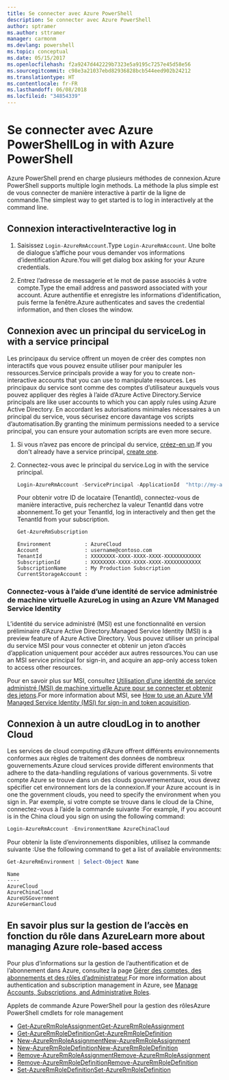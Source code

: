 ```yaml
---
title: Se connecter avec Azure PowerShell
description: Se connecter avec Azure PowerShell
author: sptramer
ms.author: sttramer
manager: carmonm
ms.devlang: powershell
ms.topic: conceptual
ms.date: 05/15/2017
ms.openlocfilehash: f2a9247d442229b7323e5a9195c7257e45d58e56
ms.sourcegitcommit: c98e3a21037ebd82936828bcb544eed902b24212
ms.translationtype: HT
ms.contentlocale: fr-FR
ms.lasthandoff: 06/08/2018
ms.locfileid: "34854339"
---
```

# <a name="log-in-with-azure-powershell"></a><span data-ttu-id="2f2d3-103">Se connecter avec Azure PowerShell</span><span class="sxs-lookup"><span data-stu-id="2f2d3-103">Log in with Azure PowerShell</span></span>

<span data-ttu-id="2f2d3-104">Azure PowerShell prend en charge plusieurs méthodes de connexion.</span><span class="sxs-lookup"><span data-stu-id="2f2d3-104">Azure PowerShell supports multiple login methods.</span></span> <span data-ttu-id="2f2d3-105">La méthode la plus simple est de vous connecter de manière interactive à partir de la ligne de commande.</span><span class="sxs-lookup"><span data-stu-id="2f2d3-105">The simplest way to get started is to log in interactively at the command line.</span></span>

## <a name="interactive-log-in"></a><span data-ttu-id="2f2d3-106">Connexion interactive</span><span class="sxs-lookup"><span data-stu-id="2f2d3-106">Interactive log in</span></span>

1. <span data-ttu-id="2f2d3-107">Saisissez `Login-AzureRmAccount`.</span><span class="sxs-lookup"><span data-stu-id="2f2d3-107">Type `Login-AzureRmAccount`.</span></span> <span data-ttu-id="2f2d3-108">Une boîte de dialogue s’affiche pour vous demander vos informations d’identification Azure.</span><span class="sxs-lookup"><span data-stu-id="2f2d3-108">You will get dialog box asking for your Azure credentials.</span></span>

2. <span data-ttu-id="2f2d3-109">Entrez l’adresse de messagerie et le mot de passe associés à votre compte.</span><span class="sxs-lookup"><span data-stu-id="2f2d3-109">Type the email address and password associated with your account.</span></span> <span data-ttu-id="2f2d3-110">Azure authentifie et enregistre les informations d’identification, puis ferme la fenêtre.</span><span class="sxs-lookup"><span data-stu-id="2f2d3-110">Azure authenticates and saves the credential information, and then closes the window.</span></span>

## <a name="log-in-with-a-service-principal"></a><span data-ttu-id="2f2d3-111">Connexion avec un principal du service</span><span class="sxs-lookup"><span data-stu-id="2f2d3-111">Log in with a service principal</span></span>

<span data-ttu-id="2f2d3-112">Les principaux du service offrent un moyen de créer des comptes non interactifs que vous pouvez ensuite utiliser pour manipuler les ressources.</span><span class="sxs-lookup"><span data-stu-id="2f2d3-112">Service principals provide a way for you to create non-interactive accounts that you can use to manipulate resources.</span></span> <span data-ttu-id="2f2d3-113">Les principaux du service sont comme des comptes d’utilisateur auxquels vous pouvez appliquer des règles à l’aide d’Azure Active Directory.</span><span class="sxs-lookup"><span data-stu-id="2f2d3-113">Service principals are like user accounts to which you can apply rules using Azure Active Directory.</span></span> <span data-ttu-id="2f2d3-114">En accordant les autorisations minimales nécessaires à un principal du service, vous sécurisez encore davantage vos scripts d’automatisation.</span><span class="sxs-lookup"><span data-stu-id="2f2d3-114">By granting the minimum permissions needed to a service principal, you can ensure your automation scripts are even more secure.</span></span>

1. <span data-ttu-id="2f2d3-115">Si vous n’avez pas encore de principal du service, [créez-en un](create-azure-service-principal-azureps.md).</span><span class="sxs-lookup"><span data-stu-id="2f2d3-115">If you don't already have a service principal, [create one](create-azure-service-principal-azureps.md).</span></span>

2. <span data-ttu-id="2f2d3-116">Connectez-vous avec le principal du service.</span><span class="sxs-lookup"><span data-stu-id="2f2d3-116">Log in with the service principal.</span></span>

    ```powershell
    Login-AzureRmAccount -ServicePrincipal -ApplicationId  "http://my-app" -Credential $pscredential -TenantId $tenantid
    ```

    <span data-ttu-id="2f2d3-117">Pour obtenir votre ID de locataire (TenantId), connectez-vous de manière interactive, puis recherchez la valeur TenantId dans votre abonnement.</span><span class="sxs-lookup"><span data-stu-id="2f2d3-117">To get your TenantId, log in interactively and then get the TenantId from your subscription.</span></span>

    ```powershell
    Get-AzureRmSubscription
    ```

    ```
    Environment           : AzureCloud
    Account               : username@contoso.com
    TenantId              : XXXXXXXX-XXXX-XXXX-XXXX-XXXXXXXXXXXX
    SubscriptionId        : XXXXXXXX-XXXX-XXXX-XXXX-XXXXXXXXXXXX
    SubscriptionName      : My Production Subscription
    CurrentStorageAccount :
    ```

### <a name="log-in-using-an-azure-vm-managed-service-identity"></a><span data-ttu-id="2f2d3-118">Connectez-vous à l’aide d’une identité de service administrée de machine virtuelle Azure</span><span class="sxs-lookup"><span data-stu-id="2f2d3-118">Log in using an Azure VM Managed Service Identity</span></span>

<span data-ttu-id="2f2d3-119">L’identité du service administré (MSI) est une fonctionnalité en version préliminaire d’Azure Active Directory.</span><span class="sxs-lookup"><span data-stu-id="2f2d3-119">Managed Service Identity (MSI) is a preview feature of Azure Active Directory.</span></span> <span data-ttu-id="2f2d3-120">Vous pouvez utiliser un principal du service MSI pour vous connecter et obtenir un jeton d’accès d’application uniquement pour accéder aux autres ressources.</span><span class="sxs-lookup"><span data-stu-id="2f2d3-120">You can use an MSI service principal for sign-in, and acquire an app-only access token to access other resources.</span></span>

<span data-ttu-id="2f2d3-121">Pour en savoir plus sur MSI, consultez [Utilisation d’une identité de service administré (MSI) de machine virtuelle Azure pour se connecter et obtenir des jetons](/azure/active-directory/msi-how-to-get-access-token-using-msi).</span><span class="sxs-lookup"><span data-stu-id="2f2d3-121">For more information about MSI, see [How to use an Azure VM Managed Service Identity (MSI) for sign-in and token acquisition](/azure/active-directory/msi-how-to-get-access-token-using-msi).</span></span>

## <a name="log-in-to-another-cloud"></a><span data-ttu-id="2f2d3-122">Connexion à un autre cloud</span><span class="sxs-lookup"><span data-stu-id="2f2d3-122">Log in to another Cloud</span></span>

<span data-ttu-id="2f2d3-123">Les services de cloud computing d’Azure offrent différents environnements conformes aux règles de traitement des données de nombreux gouvernements.</span><span class="sxs-lookup"><span data-stu-id="2f2d3-123">Azure cloud services provide different environments that adhere to the data-handling regulations of various governments.</span></span> <span data-ttu-id="2f2d3-124">Si votre compte Azure se trouve dans un des clouds gouvernementaux, vous devez spécifier cet environnement lors de la connexion.</span><span class="sxs-lookup"><span data-stu-id="2f2d3-124">If your Azure account is in one the government clouds, you need to specify the environment when you sign in.</span></span> <span data-ttu-id="2f2d3-125">Par exemple, si votre compte se trouve dans le cloud de la Chine, connectez-vous à l’aide la commande suivante :</span><span class="sxs-lookup"><span data-stu-id="2f2d3-125">For example, if you account is in the China cloud you sign on using the following command:</span></span>

```powershell
Login-AzureRmAccount -EnvironmentName AzureChinaCloud
```

<span data-ttu-id="2f2d3-126">Pour obtenir la liste d’environnements disponibles, utilisez la commande suivante :</span><span class="sxs-lookup"><span data-stu-id="2f2d3-126">Use the following command to get a list of available environments:</span></span>

```powershell
Get-AzureRmEnvironment | Select-Object Name
```

```
Name
----
AzureCloud
AzureChinaCloud
AzureUSGovernment
AzureGermanCloud
```

## <a name="learn-more-about-managing-azure-role-based-access"></a><span data-ttu-id="2f2d3-127">En savoir plus sur la gestion de l’accès en fonction du rôle dans Azure</span><span class="sxs-lookup"><span data-stu-id="2f2d3-127">Learn more about managing Azure role-based access</span></span>

<span data-ttu-id="2f2d3-128">Pour plus d’informations sur la gestion de l’authentification et de l’abonnement dans Azure, consultez la page [Gérer des comptes, des abonnements et des rôles d’administrateur](/azure/active-directory/role-based-access-control-configure).</span><span class="sxs-lookup"><span data-stu-id="2f2d3-128">For more information about authentication and subscription management in Azure, see [Manage Accounts, Subscriptions, and Administrative Roles](/azure/active-directory/role-based-access-control-configure).</span></span>

<span data-ttu-id="2f2d3-129">Applets de commande Azure PowerShell pour la gestion des rôles</span><span class="sxs-lookup"><span data-stu-id="2f2d3-129">Azure PowerShell cmdlets for role management</span></span>

* [<span data-ttu-id="2f2d3-130">Get-AzureRmRoleAssignment</span><span class="sxs-lookup"><span data-stu-id="2f2d3-130">Get-AzureRmRoleAssignment</span></span>](/powershell/module/AzureRM.Resources/Get-AzureRmRoleAssignment)
* [<span data-ttu-id="2f2d3-131">Get-AzureRmRoleDefinition</span><span class="sxs-lookup"><span data-stu-id="2f2d3-131">Get-AzureRmRoleDefinition</span></span>](/powershell/module/AzureRM.Resources/Get-AzureRmRoleDefinition)
* [<span data-ttu-id="2f2d3-132">New-AzureRmRoleAssignment</span><span class="sxs-lookup"><span data-stu-id="2f2d3-132">New-AzureRmRoleAssignment</span></span>](/powershell/module/AzureRM.Resources/New-AzureRmRoleAssignment)
* [<span data-ttu-id="2f2d3-133">New-AzureRmRoleDefinition</span><span class="sxs-lookup"><span data-stu-id="2f2d3-133">New-AzureRmRoleDefinition</span></span>](/powershell/module/AzureRM.Resources/New-AzureRmRoleDefinition)
* [<span data-ttu-id="2f2d3-134">Remove-AzureRmRoleAssignment</span><span class="sxs-lookup"><span data-stu-id="2f2d3-134">Remove-AzureRmRoleAssignment</span></span>](/powershell/module/AzureRM.Resources/Remove-AzureRmRoleAssignment)
* [<span data-ttu-id="2f2d3-135">Remove-AzureRmRoleDefinition</span><span class="sxs-lookup"><span data-stu-id="2f2d3-135">Remove-AzureRmRoleDefinition</span></span>](/powershell/module/AzureRM.Resources/Remove-AzureRmRoleDefinition)
* [<span data-ttu-id="2f2d3-136">Set-AzureRmRoleDefinition</span><span class="sxs-lookup"><span data-stu-id="2f2d3-136">Set-AzureRmRoleDefinition</span></span>](/powershell/moduel/AzureRM.Resources/Set-AzureRmRoleDefinition)
